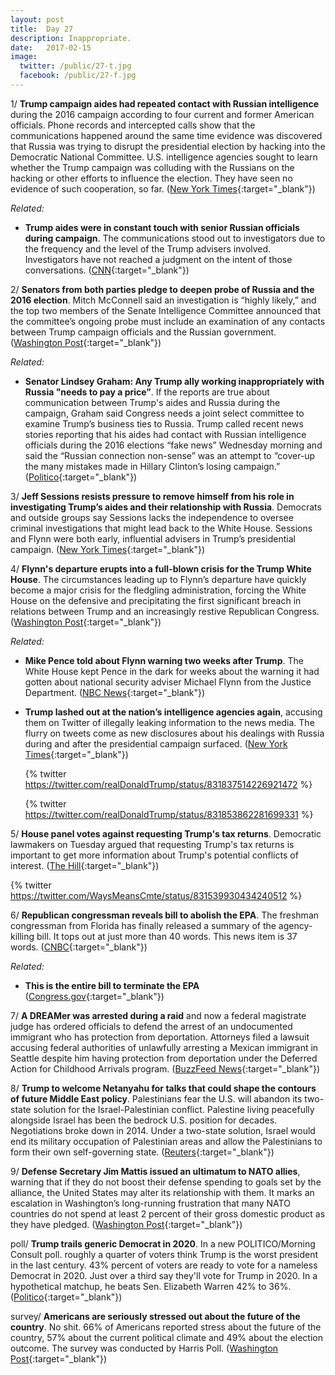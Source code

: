```yaml
---
layout: post
title:  Day 27
description: Inappropriate.
date:   2017-02-15
image:
  twitter: /public/27-t.jpg
  facebook: /public/27-f.jpg
---
```


1/ **Trump campaign aides had repeated contact with Russian intelligence** during the 2016 campaign according to four current and former American officials. Phone records and intercepted calls show that the communications happened around the same time evidence was discovered that Russia was trying to disrupt the presidential election by hacking into the Democratic National Committee. U.S. intelligence agencies sought to learn whether the Trump campaign was colluding with the Russians on the hacking or other efforts to influence the election. They have seen no evidence of such cooperation, so far. ([New York Times](https://www.nytimes.com/2017/02/14/us/politics/russia-intelligence-communications-trump.html){:target="_blank"}) 

_Related:_

* **Trump aides were in constant touch with senior Russian officials during campaign**. The communications stood out to investigators due to the frequency and the level of the Trump advisers involved. Investigators have not reached a judgment on the intent of those conversations. ([CNN](http://www.cnn.com/2017/02/14/politics/donald-trump-aides-russians-campaign/){:target="_blank"}) 

2/ **Senators from both parties pledge to deepen probe of Russia and the 2016 election**. Mitch McConnell said an investigation is “highly likely,” and the top two members of the Senate Intelligence Committee announced that the committee’s ongoing probe must include an examination of any contacts between Trump campaign officials and the Russian government. ([Washington Post](https://www.washingtonpost.com/powerpost/top-senate-republican-blunt-says-congress-should-probe-flynn-situation/2017/02/14/8abbcad4-f2d5-11e6-a9b0-ecee7ce475fc_story.html){:target="_blank"}) 

_Related:_

* **Senator Lindsey Graham: Any Trump ally working inappropriately with Russia "needs to pay a price”**. If the reports are true about communication between Trump's aides and Russia during the campaign, Graham said Congress needs a joint select committee to examine Trump’s business ties to Russia. Trump called recent news stories reporting that his aides had contact with Russian intelligence officials during the 2016 elections “fake news” Wednesday morning and said the “Russian connection non-sense” was an attempt to “cover-up the many mistakes made in Hillary Clinton’s losing campaign.” ([Politico](http://www.politico.com/story/2017/02/lindsey-graham-trump-allies-working-with-russia-235040){:target="_blank"}) 

3/ **Jeff Sessions resists pressure to remove himself from his role in investigating Trump’s aides and their relationship with Russia**. Democrats and outside groups say Sessions lacks the independence to oversee criminal investigations that might lead back to the White House. Sessions and Flynn were both early, influential advisers in Trump’s presidential campaign. ([New York Times](https://www.nytimes.com/2017/02/14/us/politics/attorney-general-jeff-sessions-russia-inquiries.html){:target="_blank"}) 

4/ **Flynn's departure erupts into a full-blown crisis for the Trump White House**. The circumstances leading up to Flynn’s departure have quickly become a major crisis for the fledgling administration, forcing the White House on the defensive and precipitating the first significant breach in relations between Trump and an increasingly restive Republican Congress. ([Washington Post](https://www.washingtonpost.com/politics/flynn-departure-erupts-into-a-full-blown-crisis-for-the-trump-white-house/2017/02/14/c1f3cb90-f2db-11e6-8d72-263470bf0401_story.html){:target="_blank"}) 

_Related:_

* **Mike Pence told about Flynn warning two weeks after Trump**. The White House kept Pence in the dark for weeks about the warning it had gotten about national security adviser Michael Flynn from the Justice Department. ([NBC News](http://www.nbcnews.com/politics/donald-trump/mike-pence-told-about-flynn-warning-11-days-after-trump-n720836){:target="_blank"}) 
* **Trump lashed out at the nation’s intelligence agencies again**, accusing them on Twitter of illegally leaking information to the news media. The flurry on tweets come as new disclosures about his dealings with Russia during and after the presidential campaign surfaced. ([New York Times](https://www.nytimes.com/2017/02/15/us/politics/trump-condemns-leaks-to-news-media-in-a-twitter-flurry.html){:target="_blank"}) 

  {% twitter https://twitter.com/realDonaldTrump/status/831837514226921472 %}

  {% twitter https://twitter.com/realDonaldTrump/status/831853862281699331 %}

5/ **House panel votes against requesting Trump's tax returns**. Democratic lawmakers on Tuesday argued that requesting Trump's tax returns is important to get more information about Trump's potential conflicts of interest. ([The Hill](http://thehill.com/policy/finance/319438-house-panel-votes-against-requesting-trumps-tax-returns){:target="_blank"}) 

{% twitter https://twitter.com/WaysMeansCmte/status/831539930434240512 %}

6/ **Republican congressman reveals bill to abolish the EPA**. The freshman congressman from Florida has finally released a summary of the agency-killing bill. It tops out at just more than 40 words. This news item is 37 words. ([CNBC](http://www.cnbc.com/2017/02/15/freshman-republican-congressman-reveals-bill-to-abolish-the-epa.html){:target="_blank"}) 

_Related:_

* **This is the entire bill to terminate the EPA** ([Congress.gov](https://www.congress.gov/bill/115th-congress/house-bill/861/text){:target="_blank"}) 

7/ **A DREAMer was arrested during a raid** and now a federal magistrate judge has ordered officials to defend the arrest of an undocumented immigrant who has protection from deportation. Attorneys filed a lawsuit accusing federal authorities of unlawfully arresting a Mexican immigrant in Seattle despite him having protection from deportation under the Deferred Action for Childhood Arrivals program. ([BuzzFeed News](https://www.buzzfeed.com/adolfoflores/immigrations-officials-ordered-to-defend-arrest-of-dreamer){:target="_blank"}) 

8/ **Trump to welcome Netanyahu for talks that could shape the contours of future Middle East policy**. Palestinians fear the U.S. will abandon its two-state solution for the Israel-Palestinian conflict. Palestine living peacefully alongside Israel has been the bedrock U.S. position for decades. Negotiations broke down in 2014. Under a two-state solution, Israel would end its military occupation of Palestinian areas and allow the Palestinians to form their own self-governing state. ([Reuters](http://www.reuters.com/article/us-usa-trump-israel-idUSKBN15U0GB){:target="_blank"}) 

9/ **Defense Secretary Jim Mattis issued an ultimatum to NATO allies**, warning that if they do not boost their defense spending to goals set by the alliance, the United States may alter its relationship with them. It marks an escalation in Washington’s long-running frustration that many NATO countries do not spend at least 2 percent of their gross domestic product as they have pledged. ([Washington Post](https://www.washingtonpost.com/news/checkpoint/wp/2017/02/15/mattis-trumps-defense-secretary-issues-ultimatum-to-nato-allies-on-defense-spending/){:target="_blank"}) 

poll/ **Trump trails generic Democrat in 2020**. In a new POLITICO/Morning Consult poll. roughly a quarter of voters think Trump is the worst president in the last century. 43% percent of voters are ready to vote for a nameless Democrat in 2020. Just over a third say they'll vote for Trump in 2020. In a hypothetical matchup, he beats Sen. Elizabeth Warren 42% to 36%. ([Politico](http://www.politico.com/story/2017/02/poll-trump-democrats-elizabeth-warren-235026){:target="_blank"}) 

survey/ **Americans are seriously stressed out about the future of the country**. No shit. 66% of Americans reported stress about the future of the country, 57% about the current political climate and 49% about the election outcome. The survey was conducted by Harris Poll. ([Washington Post](https://www.washingtonpost.com/news/inspired-life/wp/2017/02/15/americans-are-seriously-stressed-out-about-the-future-of-the-country-survey-finds/){:target="_blank"}) 
